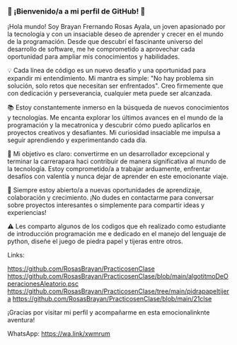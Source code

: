 ### 🚀 ¡Bienvenido/a a mi perfil de GitHub! 🚀

¡Hola mundo! Soy Brayan Frernando Rosas Ayala, un joven apasionado por la tecnología y con un insaciable deseo de aprender y crecer en el mundo de la programación. Desde que descubrí el fascinante universo del desarrollo de software, me he comprometido a aprovechar cada oportunidad para ampliar mis conocimientos y habilidades.

💡 Cada línea de código es un nuevo desafío y una oportunidad para expandir mi entendimiento. Mi mantra es simple: "No hay problema sin solución, solo retos que necesitan ser enfrentados". Creo firmemente que con dedicación y perseverancia, cualquier meta puede ser alcanzada.

📚 Estoy constantemente inmerso en la búsqueda de nuevos conocimientos y tecnologías. Me encanta explorar los últimos avances en el mundo de la programación y la mecatronica y descubrir cómo puedo aplicarlos en proyectos creativos y desafiantes. Mi curiosidad insaciable me impulsa a seguir aprendiendo y experimentando cada día.

🎯 Mi objetivo es claro: convertirme en un desarrollador excepcional y terminar la carrerapara haci contribuir de manera significativa al mundo de la tecnología. Estoy comprometido/a a trabajar arduamente, enfrentar desafíos con valentía y nunca dejar de aprender en este emocionante viaje.

🌟 Siempre estoy abierto/a a nuevas oportunidades de aprendizaje, colaboración y crecimiento. ¡No dudes en contactarme para conversar sobre proyectos interesantes o simplemente para compartir ideas y experiencias!

⚠️ Les comparto algunos de los codigos que eh realizado como estudiante de introducción programación me e dedicado en el manejo del lenguaje de python, diseñe el juego de piedra papel y tijeras entre otros.

Links:

https://github.com/RosasBrayan/PracticosenClase
https://github.com/RosasBrayan/PracticosenClase/blob/main/algotitmoDeOperacionesAleatorio.psc
https://github.com/RosasBrayan/PracticosenClase/tree/main/pidrapapeltijera
https://github.com/RosasBrayan/PracticosenClase/blob/main/21clse

¡Gracias por visitar mi perfil y acompañarme en esta emocionalinknte aventura!

WhatsApp: https://wa.link/xwmrum
<!--
**RosasBrayan/RosasBrayan** is a ✨ _special_ ✨ repository because its `README.md` (this file) appears on your GitHub profile.

Here are some ideas to get you started:

- 🔭 I’m currently working on ...
- 🌱 I’m currently learning ...
- 👯 I’m looking to collaborate on ...
- 🤔 I’m looking for help with ...
- 💬 Ask me about ...
- 📫 How to reach me: ...
- 😄 Pronouns: ...
- ⚡ Fun fact: ...
-->
